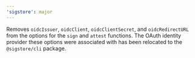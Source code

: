 ```yaml
---
'sigstore': major
---
```


Removes `oidcIssuer`, `oidcClient`, `oidcClientSecret`, and `oidcRedirectURL` from the options for the `sign` and `attest` functions. The OAuth identity provider these options were associated with has been relocated to the `@sigstore/cli` package.
